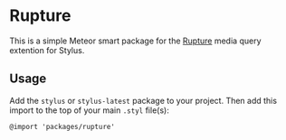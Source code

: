Rupture
=======

This is a simple Meteor smart package for the [Rupture](http://jenius.github.io/rupture/) media query extention for Stylus.

Usage
-----

Add the `stylus` or `stylus-latest` package to your project. Then add this import to the top of your main `.styl` file(s):

    @import 'packages/rupture'
